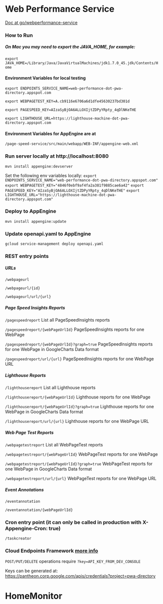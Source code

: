 # Web Performance Service
[Doc at go/webperformance-service](https://goto.google.com/webperformance-service) 

### How to Run

##### On Mac you may need to export the JAVA_HOME, for example:
`export JAVA_HOME=/Library/Java/JavaVirtualMachines/jdk1.7.0_45.jdk/Contents/Home`


#### Environment Variables for local testing
`export ENDPOINTS_SERVICE_NAME=web-performance-dot-pwa-directory.appspot.com`

`export WEBPAGETEST_KEY=A.cb9116e6706a6d1dfe45630237bd301d`

`export PAGESPEED_KEY=AIzaSyBjOA6ALLOXIjtZDPyYRpty_4qDlNKeTHE`

`export LIGHTHOUSE_URL=https://lighthouse-machine-dot-pwa-directory.appspot.com`

#### Environment Variables for AppEngine are at
`/page-speed-service/src/main/webapp/WEB-INF/appengine-web.xml`


### Run server locally at http://localhost:8080 
`mvn install appengine:devserver`

Set the following env variables locally:
`export ENDPOINTS_SERVICE_NAME="web-performance-dot-pwa-directory.appspot.com"`
`export WEBPAGETEST_KEY="4846f0ebf9af4fa2a381f9885cae6a42"`
`export PAGESPEED_KEY="AIzaSyBjOA6ALLOXIjtZDPyYRpty_4qDlNKeTHE"`
`export LIGHTHOUSE_URL="https://lighthouse-machine-dot-pwa-directory.appspot.com"`

###  Deploy to AppEngine
`mvn install appengine:update`

###  Update openapi.yaml to AppEngine
`gcloud service-management deploy openapi.yaml`


### REST entry points
##### URLs
`/webpageurl`

`/webpageurl/{id}`

`/webpageurl/url/{url}`

##### Page Speed Insights Reports
`/pagespeedreport` List all PageSpeedInsights reports

`/pagespeedreport/{webPageUrlId}` PageSpeedInsights reports for one WebPage

`/pagespeedreport/{webPageUrlId}?graph=true` PageSpeedInsights reports for one WebPage in GoogleCharts Data format

`/pagespeedreport/url/{url}` PageSpeedInsights reports for one WebPage URL

##### Lighthouse Reports
`/lighthousereport` List all Lighthouse reports

`/lighthousereport/{webPageUrlId}` Lighthouse reports for one WebPage

`/lighthousereport/{webPageUrlId}?graph=true` Lighthouse reports for one WebPage in GoogleCharts Data format

`/lighthousereport/url/{url}` Lighthouse reports for one WebPage URL

##### Web Page Test Reports
`/webpagetestreport` List all WebPageTest reports

`/webpagetestreport/{webPageUrlId}` WebPageTest reports for one WebPage

`/webpagetestreport/{webPageUrlId}?graph=true` WebPageTest reports for one WebPage in GoogleCharts Data format

`/webpagetestreport/url/{url}` WebPageTest reports for one WebPage URL

##### Event Annotations
`/eventannotation`

`/eventannotation/{webPageUrlId}`

### Cron entry point (it can only be called in production with X-Appengine-Cron: true)
`/taskcreator`

### Cloud Endpoints Framework [more info](https://cloud.google.com/endpoints/docs/frameworks/java/about-cloud-endpoints-frameworks)
`POST/PUT/DELETE` operations require `?key=API_KEY_FROM_DEV_CONSOLE`

Keys can be generated at: https://pantheon.corp.google.com/apis/credentials?project=pwa-directory
# HomeMonitor
